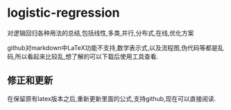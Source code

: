 # logistic-regression
对逻辑回归各种用法的总结,包括线性,多类,并行,分布式,在线,优化方案

github对markdown中LaTeX功能不支持,数学表示式,以及流程图,伪代码等都是乱码,所以看起来比较乱,想了解的可以下载后使用工具查看.

## 修正和更新

在保留原有latex版本之后,重新更新里面的公式,支持github,现在可以直接阅读.
